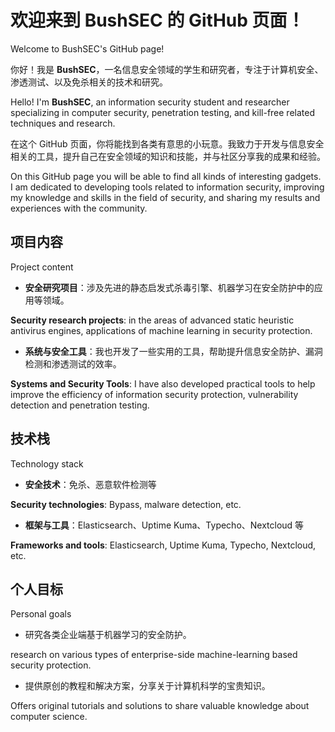 # 欢迎来到 BushSEC 的 GitHub 页面！

Welcome to BushSEC's GitHub page!

你好！我是 **BushSEC**，一名信息安全领域的学生和研究者，专注于计算机安全、渗透测试、以及免杀相关的技术和研究。

Hello! I'm **BushSEC**, an information security student and researcher specializing in computer security, penetration testing, and kill-free related techniques and research.

在这个 GitHub 页面，你将能找到各类有意思的小玩意。我致力于开发与信息安全相关的工具，提升自己在安全领域的知识和技能，并与社区分享我的成果和经验。

On this GitHub page you will be able to find all kinds of interesting gadgets. I am dedicated to developing tools related to information security, improving my knowledge and skills in the field of security, and sharing my results and experiences with the community.

## 项目内容

Project content

- **安全研究项目**：涉及先进的静态启发式杀毒引擎、机器学习在安全防护中的应用等领域。

**Security research projects**: in the areas of advanced static heuristic antivirus engines, applications of machine learning in security protection.
- **系统与安全工具**：我也开发了一些实用的工具，帮助提升信息安全防护、漏洞检测和渗透测试的效率。

**Systems and Security Tools**: I have also developed practical tools to help improve the efficiency of information security protection, vulnerability detection and penetration testing.

## 技术栈

Technology stack

- **安全技术**：免杀、恶意软件检测等

**Security technologies**: Bypass, malware detection, etc.
- **框架与工具**：Elasticsearch、Uptime Kuma、Typecho、Nextcloud 等

**Frameworks and tools**: Elasticsearch, Uptime Kuma, Typecho, Nextcloud, etc.

## 个人目标

Personal goals
- 研究各类企业端基于机器学习的安全防护。

research on various types of enterprise-side machine-learning based security protection.
- 提供原创的教程和解决方案，分享关于计算机科学的宝贵知识。

Offers original tutorials and solutions to share valuable knowledge about computer science.
